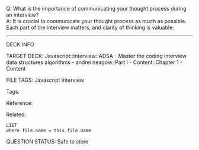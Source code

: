 Q: What is the importance of communicating your thought process during an interview?  
A: It is crucial to communicate your thought process as much as possible. Each part of the interview matters, and clarity of thinking is valuable.
<!--ID: 1690376047240-->

---

DECK INFO

TARGET DECK: Javascript::Interview::ADSA - Master the coding interview data structures algorithms - andrei neagoie::Part I - Content::Chapter 1 - Content

FILE TAGS: Javascript Interview

Tags:

Reference:

Related:

```dataview
LIST
where file.name = this.file.name
```

QUESTION STATUS: Safe to store
